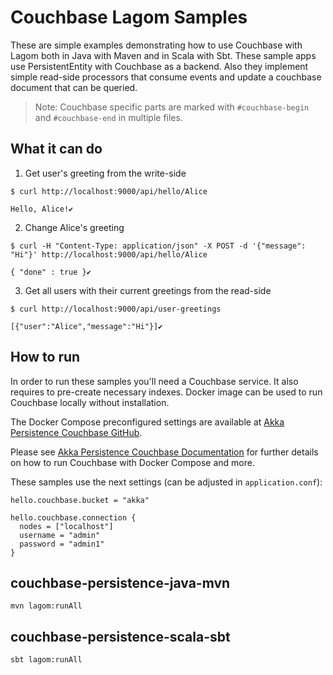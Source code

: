 Couchbase Lagom Samples
=======================

These are simple examples demonstrating how to use Couchbase with Lagom both in Java with Maven and in Scala with Sbt.
These sample apps use PersistentEntity with Couchbase as a backend. Also they implement simple read-side processors that 
consume events and update a couchbase document that can be queried.

> Note: Couchbase specific parts are marked with `#couchbase-begin` and `#couchbase-end` in multiple files.


What it can do
--------------

1) Get user's greeting from the write-side

```
$ curl http://localhost:9000/api/hello/Alice

Hello, Alice!✔ 
```

2) Change Alice's greeting

```
$ curl -H "Content-Type: application/json" -X POST -d '{"message": "Hi"}' http://localhost:9000/api/hello/Alice

{ "done" : true }✔ 
```

3) Get all users with their current greetings from the read-side

```
$ curl http://localhost:9000/api/user-greetings

[{"user":"Alice","message":"Hi"}]✔ 
```

How to run
----------

In order to run these samples you'll need a Couchbase service. It also requires to pre-create necessary indexes.
Docker image can be used to run Couchbase locally without installation.

The Docker Compose preconfigured settings are available at 
[Akka Persistence Couchbase GitHub](https://github.com/akka/akka-persistence-couchbase/tree/master/docker).

Please see [Akka Persistence Couchbase Documentation](https://doc.akka.io/docs/akka-persistence-couchbase/current) for
further details on how to run Couchbase with Docker Compose and more.

These samples use the next settings (can be adjusted in `application.conf`):

```
hello.couchbase.bucket = "akka"

hello.couchbase.connection {
  nodes = ["localhost"]
  username = "admin"
  password = "admin1"
}
```

couchbase-persistence-java-mvn
------------------------------

`mvn lagom:runAll`

couchbase-persistence-scala-sbt
-------------------------------

`sbt lagom:runAll`

